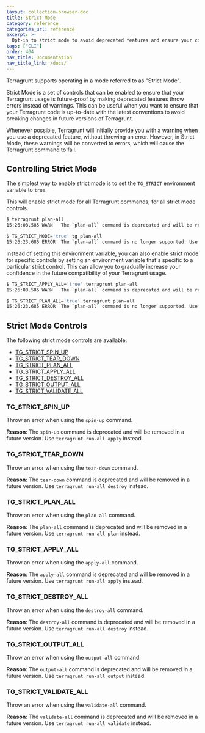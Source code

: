 ```yaml
---
layout: collection-browser-doc
title: Strict Mode
category: reference
categories_url: reference
excerpt: >-
  Opt-in to strict mode to avoid deprecated features and ensure your code is future-proof.
tags: ["CLI"]
order: 404
nav_title: Documentation
nav_title_link: /docs/
---
```


Terragrunt supports operating in a mode referred to as "Strict Mode".

Strict Mode is a set of controls that can be enabled to ensure that your Terragrunt usage is future-proof 
by making deprecated features throw errors instead of warnings. This can be useful when you want to ensure 
that your Terragrunt code is up-to-date with the latest conventions to avoid breaking changes in 
future versions of Terragrunt.

Whenever possible, Terragrunt will initially provide you with a warning when you use a deprecated feature, without throwing an error.
However, in Strict Mode, these warnings will be converted to errors, which will cause the Terragrunt command to fail.

## Controlling Strict Mode

The simplest way to enable strict mode is to set the `TG_STRICT` environment variable to `true`.

This will enable strict mode for all Terragrunt commands, for all strict mode controls.

```bash
$ terragrunt plan-all
15:26:08.585 WARN   The `plan-all` command is deprecated and will be removed in a future version. Use `terragrunt run-all plan` instead.
```

```bash
$ TG_STRICT_MODE='true' tg plan-all
15:26:23.685 ERROR  The `plan-all` command is no longer supported. Use `terragrunt run-all plan` instead.
```

Instead of setting this environment variable, you can also enable strict mode for specific controls by setting an
environment variable that's specific to a particular strict control.
This can allow you to gradually increase your confidence in the future compatibility of your Terragrunt usage.

```bash
$ TG_STRICT_APPLY_ALL='true' terragrunt plan-all
15:26:08.585 WARN   The `plan-all` command is deprecated and will be removed in a future version. Use `terragrunt run-all plan` instead.
```

```bash
$ TG_STRICT_PLAN_ALL='true' terragrunt plan-all
15:26:23.685 ERROR  The `plan-all` command is no longer supported. Use `terragrunt run-all plan` instead.
```

## Strict Mode Controls

The following strict mode controls are available:

- [TG_STRICT_SPIN_UP](#tg_strict_spin_up)
- [TG_STRICT_TEAR_DOWN](#tg_strict_tear_down)
- [TG_STRICT_PLAN_ALL](#tg_strict_plan_all)
- [TG_STRICT_APPLY_ALL](#tg_strict_apply_all)
- [TG_STRICT_DESTROY_ALL](#tg_strict_destroy_all)
- [TG_STRICT_OUTPUT_ALL](#tg_strict_output_all)
- [TG_STRICT_VALIDATE_ALL](#tg_strict_validate_all)

### TG_STRICT_SPIN_UP

Throw an error when using the `spin-up` command.

**Reason**: The `spin-up` command is deprecated and will be removed in a future version. Use `terragrunt run-all apply` instead.

### TG_STRICT_TEAR_DOWN

Throw an error when using the `tear-down` command.

**Reason**: The `tear-down` command is deprecated and will be removed in a future version. Use `terragrunt run-all destroy` instead.

### TG_STRICT_PLAN_ALL

Throw an error when using the `plan-all` command.

**Reason**: The `plan-all` command is deprecated and will be removed in a future version. Use `terragrunt run-all plan` instead.

### TG_STRICT_APPLY_ALL

Throw an error when using the `apply-all` command.

**Reason**: The `apply-all` command is deprecated and will be removed in a future version. Use `terragrunt run-all apply` instead.

### TG_STRICT_DESTROY_ALL

Throw an error when using the `destroy-all` command.

**Reason**: The `destroy-all` command is deprecated and will be removed in a future version. Use `terragrunt run-all destroy` instead.

### TG_STRICT_OUTPUT_ALL

Throw an error when using the `output-all` command.

**Reason**: The `output-all` command is deprecated and will be removed in a future version. Use `terragrunt run-all output` instead.

### TG_STRICT_VALIDATE_ALL

Throw an error when using the `validate-all` command.

**Reason**: The `validate-all` command is deprecated and will be removed in a future version. Use `terragrunt run-all validate` instead.

